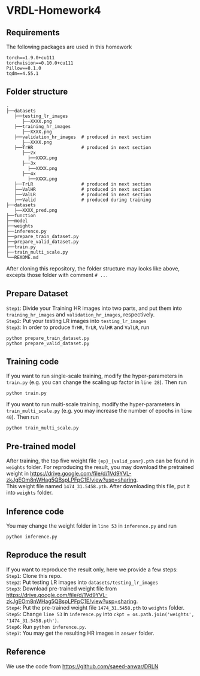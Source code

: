 # VRDL-Homework4

## Requirements
The following packages are used in this homework
```
torch==1.9.0+cu111
torchvision==0.10.0+cu111
Pillow==8.1.0
tqdm==4.55.1
```

## Folder structure

    .
    ├──datasets
       ├──testing_lr_images
          ├──XXXX.png
       ├──training_hr_images
          ├──XXXX.png
       ├──validation_hr_images  # produced in next section
          ├──XXXX.png
       ├──TrHR                  # produced in next section
          ├──2x
            ├──XXXX.png
          ├──3x
            ├──XXXX.png
          ├──4x
            ├──XXXX.png
       ├──TrLR                  # produced in next section
       ├──ValHR                 # produced in next section
       ├──ValLR                 # produced in next section
       ├──Valid                 # produced during training
    ├──datasets
       ├──XXXX_pred.png
    ├──function
    ├──model
    ├──weights
    ├──inference.py
    ├──prepare_train_dataset.py
    ├──prepare_valid_dataset.py
    ├──train.py
    ├──train_multi_scale.py
    └──README.md
    
After cloning this repository,  the folder structure may looks like above, excepts those folder with comment ```# ...``` <br />

## Prepare Dataset
```Step1```: Divide your Training HR images into two parts, and put them into ```training_hr_images``` and ```validation_hr_images```, respectively. <br />
```Step2```: Put your testing LR images into ```testing_lr_images``` <br />
```Step3```: In order to produce ```TrHR```, ```TrLR```, ```ValHR``` and ```ValLR```, run
```
python prepare_train_dataset.py
python prepare_valid_dataset.py
```

## Training code
If you want to run single-scale training, modify the hyper-parameters in ```train.py``` (e.g. you can change the scaling up factor in ```line 28```). Then run 
```
python train.py
```
If you want to run multi-scale training, modify the hyper-parameters in ```train_multi_scale.py``` (e.g. you may increase the number of epochs in ```line 40```). Then run
```
python train_multi_scale.py
```

## Pre-trained model
After training, the top five weight file ```{ep}_{valid_psnr}.pth``` can be found in ```weights``` folder.
For reproducing the result, you may download the pretrained weight in https://drive.google.com/file/d/1Vd9YVL-zkJgEOm8nWHag5QBspLPFpC1E/view?usp=sharing. <br />
This weight file named ```1474_31.5458.pth```. After downloading this file, put it into ```weights``` folder.

## Inference code
You may change the weight folder in ```line 53``` in ```inference.py``` and run
```
python inference.py
```

## Reproduce the result
If you want to reproduce the result only, here we provide a few steps: <br />
```Step1```: Clone this repo. <br />
```Step2```: Put testing LR images into ```datasets/testing_lr_images``` <br />
```Step3```: Download pre-trained weight file from https://drive.google.com/file/d/1Vd9YVL-zkJgEOm8nWHag5QBspLPFpC1E/view?usp=sharing. <br />
```Step4```: Put the pre-trained weight file ```1474_31.5458.pth``` to ```weights``` folder. <br />
```Step5```: Change ```line 53``` in ```inference.py``` into ```ckpt = os.path.join('weights', '1474_31.5458.pth')```. <br />
```Step6```: Run ```python inference.py```. <br />
```Step7```: You may get the resulting HR images in ```answer``` folder.

## Reference
We use the code from https://github.com/saeed-anwar/DRLN
